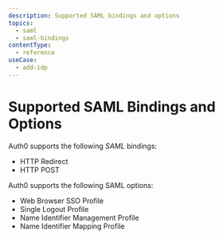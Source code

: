 ```yaml
---
description: Supported SAML bindings and options
topics:
  - saml
  - saml-bindings
contentType:
  - reference
useCase:
  - add-idp
---
```


# Supported SAML Bindings and Options

Auth0 supports the following <dfn data-key="security-assertion-markup-language">SAML</dfn> bindings:

* HTTP Redirect
* HTTP POST

Auth0 supports the following SAML options:

* Web Browser SSO Profile
* Single Logout Profile
* Name Identifier Management Profile
* Name Identifier Mapping Profile
